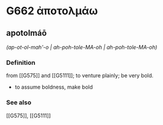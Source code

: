 # G662 ἀποτολμάω

## apotolmáō

_(ap-ot-ol-mah'-o | ah-poh-tole-MA-oh | ah-poh-tole-MA-oh)_

### Definition

from [[G575]] and [[G5111]]; to venture plainly; be very bold.

- to assume boldness, make bold

### See also

[[G575]], [[G5111]]

